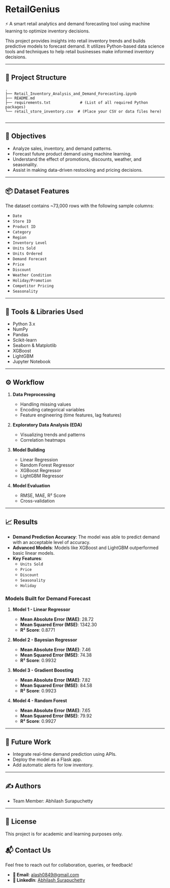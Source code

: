 # RetailGenius
⚡ A smart retail analytics and demand forecasting tool using machine learning to optimize inventory decisions.


This project provides insights into retail inventory trends and builds predictive models to forecast demand. It utilizes Python-based data science tools and techniques to help retail businesses make informed inventory decisions.

---

## 📁 Project Structure

```
.
├── Retail_Inventory_Analysis_and_Demand_Forecasting.ipynb
├── README.md
├── requirements.txt             # (List of all required Python packages)
└── retail_store_inventory.csv  # (Place your CSV or data files here)


```

---

## 🧠 Objectives

- Analyze sales, inventory, and demand patterns.
- Forecast future product demand using machine learning.
- Understand the effect of promotions, discounts, weather, and seasonality.
- Assist in making data-driven restocking and pricing decisions.

---

## 📦 Dataset Features

The dataset contains ~73,000 rows with the following sample columns:

- `Date`
- `Store ID`
- `Product ID`
- `Category`
- `Region`
- `Inventory Level`
- `Units Sold`
- `Units Ordered`
- `Demand Forecast`
- `Price`
- `Discount`
- `Weather Condition`
- `Holiday/Promotion`
- `Competitor Pricing`
- `Seasonality`

---

## 🧰 Tools & Libraries Used

- Python 3.x
- NumPy
- Pandas
- Scikit-learn
- Seaborn & Matplotlib
- XGBoost
- LightGBM
- Jupyter Notebook

---

## ⚙️ Workflow

1. **Data Preprocessing**
   - Handling missing values
   - Encoding categorical variables
   - Feature engineering (time features, lag features)

2. **Exploratory Data Analysis (EDA)**
   - Visualizing trends and patterns
   - Correlation heatmaps

3. **Model Building**
   - Linear Regression
   - Random Forest Regressor
   - XGBoost Regressor
   - LightGBM Regressor

4. **Model Evaluation**
   - RMSE, MAE, R² Score
   - Cross-validation

---

## 📈 Results

- **Demand Prediction Accuracy**: The model was able to predict demand with an acceptable level of accuracy.
- **Advanced Models**: Models like XGBoost and LightGBM outperformed basic linear models.
- **Key Features**:
  - `Units Sold`
  - `Price`
  - `Discount`
  - `Seasonality`
  - `Holiday`

### Models Built for Demand Forecast

1. **Model 1 - Linear Regressor**
   - **Mean Absolute Error (MAE)**: 28.72
   - **Mean Squared Error (MSE)**: 1342.30
   - **R² Score**: 0.8771

2. **Model 2 - Bayesian Regressor**
   - **Mean Absolute Error (MAE)**: 7.46
   - **Mean Squared Error (MSE)**: 74.38
   - **R² Score**: 0.9932

3. **Model 3 - Gradient Boosting**
   - **Mean Absolute Error (MAE)**: 7.82
   - **Mean Squared Error (MSE)**: 84.58
   - **R² Score**: 0.9923

4. **Model 4 - Random Forest**
   - **Mean Absolute Error (MAE)**: 7.65
   - **Mean Squared Error (MSE)**: 79.92
   - **R² Score**: 0.9927

---

## 🚀 Future Work

- Integrate real-time demand prediction using APIs.
- Deploy the model as a Flask app.
- Add automatic alerts for low inventory.

---

## ✍️ Authors

- Team Member: Abhilash Surapuchetty

---

## 📄 License

This project is for academic and learning purposes only.

## 📬 Contact Us

Feel free to reach out for collaboration, queries, or feedback!

- **📧 Email**: [alash0849@gmail.com](mailto:alash0849@gmail.com)  
- **🔗 LinkedIn**: [Abhilash Surapuchetty](www.linkedin.com/in/abhilash-surapuchetty-baa0a4267)
